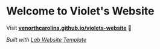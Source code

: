 
# Welcome to Violet's Website

Visit **[venorthcarolina.github.io/violets-website](https://venorthcarolina.github.io/violets-website)** 🚀

_Built with [Lab Website Template](https://greene-lab.gitbook.io/lab-website-template-docs)_
